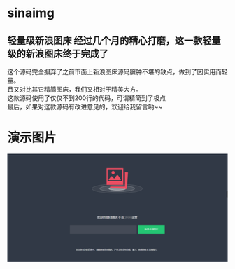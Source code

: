 # sinaimg
轻量级新浪图床
经过几个月的精心打磨，这一款轻量级的新浪图床终于完成了
------------------
这个源码完全摒弃了之前市面上新浪图床源码臃肿不堪的缺点，做到了因实用而轻量。  
且又对比其它精简图床，我们又相对于精美大方。  
这款源码使用了仅仅不到200行的代码，可谓精简到了极点  
最后，如果对这款源码有改进意见的，欢迎给我留言哟~~  

# 演示图片
![演示图片](https://github.com/CitronsBlog/sinaimg/blob/master/sina.png)
